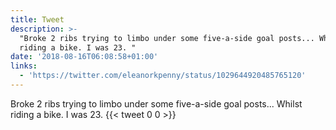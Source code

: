 ```yaml
---
title: Tweet
description: >-
  "Broke 2 ribs trying to limbo under some five-a-side goal posts... Whilst
  riding a bike. I was 23. "
date: '2018-08-16T06:08:58+01:00'
links:
  - 'https://twitter.com/eleanorkpenny/status/1029644920485765120'
---
```

Broke 2 ribs trying to limbo under some five-a-side goal posts... Whilst riding a bike. I was 23. 
      {{< tweet 0 0 >}}
    
